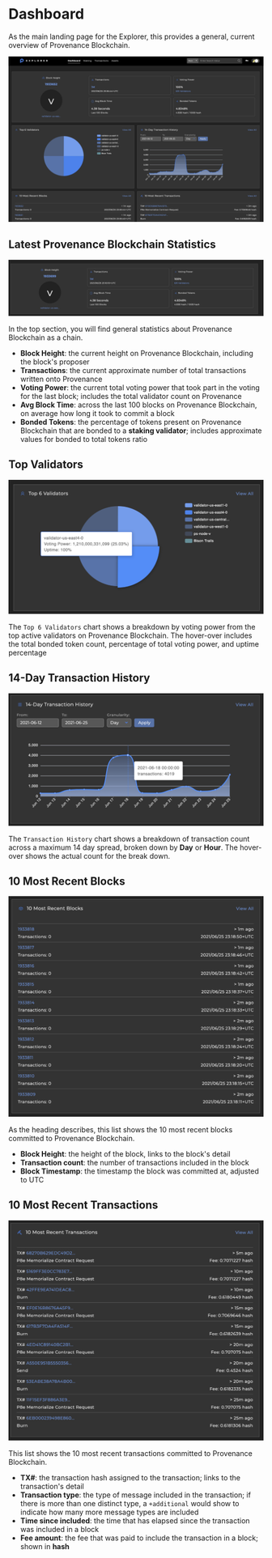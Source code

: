 # Dashboard

As the main landing page for the Explorer, this provides a general, current overview of Provenance Blockchain.

![The Explorer dashboard overview](../../../.gitbook/assets/screen-shot-2021-06-25-at-5.08.22-pm.png)

## Latest Provenance Blockchain Statistics

![General statistics about Provenance Blockchain as a chain](../../../.gitbook/assets/screen-shot-2021-06-25-at-5.12.32-pm.png)

In the top section, you will find general statistics about Provenance Blockchain as a chain.

* **Block Height**: the current height on Provenance Blockchain, including the block's proposer
* **Transactions**: the current approximate number of total transactions written onto Provenance
* **Voting Power**: the current total voting power that took part in the voting for the last block; includes the total validator count on Provenance
* **Avg Block Time**: across the last 100 blocks on Provenance Blockchain, on average how long it took to commit a block
* **Bonded Tokens**: the percentage of tokens present on Provenance Blockchain that are bonded to a **staking validator**; includes approximate values for bonded to total tokens ratio

## Top Validators

![](../../../.gitbook/assets/screen-shot-2021-06-25-at-5.22.53-pm.png)

The `Top 6 Validators` chart shows a breakdown by voting power from the top active validators on Provenance Blockchain. The hover-over includes the total bonded token count, percentage of total voting power, and uptime percentage

## 14-Day Transaction History

![](../../../.gitbook/assets/screen-shot-2021-06-25-at-5.23.15-pm.png)

The `Transaction History` chart shows a breakdown of transaction count across a maximum 14 day spread, broken down by **Day** or **Hour**. The hover-over shows the actual count for the break down.

## 10 Most Recent Blocks

![](../../../.gitbook/assets/screen-shot-2021-06-25-at-5.20.37-pm.png)

As the heading describes, this list shows the 10 most recent blocks committed to Provenance Blockchain. 

* **Block Height**: the height of the block, links to the block's detail
* **Transaction count**: the number of transactions included in the block
* **Block Timestamp**: the timestamp the block was committed at, adjusted to UTC

## 10 Most Recent Transactions

![](../../../.gitbook/assets/screen-shot-2021-06-25-at-5.20.54-pm.png)

This list shows the 10 most recent transactions committed to Provenance Blockchain. 

* **TX\#**: the transaction hash assigned to the transaction; links to the transaction's detail
* **Transaction type**: the type of message included in the transaction; if there is more than one distinct type, a `+additional` would show to indicate how many more message types are included
* **Time since included**: the time that has elapsed since the transaction was included in a block
* **Fee amount**: the fee that was paid to include the transaction in a block; shown in **hash**



